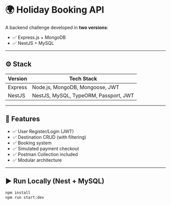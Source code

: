 # 🌍 Holiday Booking API

A backend challenge developed in **two versions**:
- ✅ Express.js + MongoDB
- ✅ NestJS + MySQL

---

## ⚙️ Stack

| Version | Tech Stack |
|---------|------------|
| Express | Node.js, MongoDB, Mongoose, JWT |
| NestJS  | NestJS, MySQL, TypeORM, Passport, JWT |

---

## 🚀 Features

- ✅ User Register/Login (JWT)
- ✅ Destination CRUD (with filtering)
- ✅ Booking system
- ✅ Simulated payment checkout
- ✅ Postman Collection included
- ✅ Modular architecture

---

## ▶️ Run Locally (Nest + MySQL)

```bash
npm install
npm run start:dev
